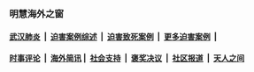 
### 明慧海外之窗

####  [武汉肺炎](indexes/365.md?t=03211800) &nbsp;|&nbsp;  [迫害案例综述](indexes/328.md?t=03211800) &nbsp;|&nbsp; [迫害致死案例](indexes/277.md?t=03211800)  &nbsp;|&nbsp; [更多迫害案例](indexes/81.md?t=03211800)  &nbsp;|&nbsp; 
####  [时事评论](indexes/19.md?t=03211800) &nbsp;|&nbsp; [海外简讯](indexes/245.md?t=03211800)&nbsp;|&nbsp;  [社会支持](indexes/140.md?t=03211800) &nbsp;|&nbsp; [褒奖决议](indexes/282.md?t=03211800) &nbsp;|&nbsp; [社区报道](indexes/91.md?t=03211800)  &nbsp;|&nbsp; [天人之间](indexes/78.md?t=03211800) 

